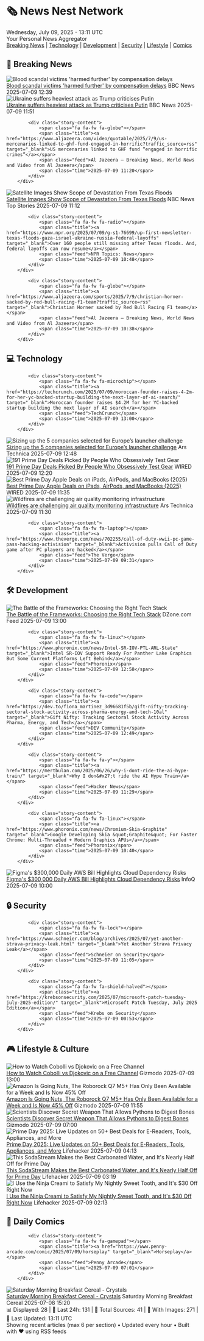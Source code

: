 <!-- Processing 54 RSS feeds at 2025-07-09 13:11:49 UTC -->
<!-- Processing: Garfield -->
<!-- Processing: CNN Top Stories -->
<!-- Processing: CNN Breaking News -->
<!-- Processing: BBC World News -->
<!-- Processing: BBC Breaking News -->
<!-- Processing: Al Jazeera Breaking News -->
<!-- Processing: Reuters Top News -->
<!-- Processing: TechCrunch -->
<!-- Processing: Ars Technica -->
<!-- Processing: O'Reilly Radar -->
<!-- Processing: WIRED -->
<!-- Processing: Slashdot -->
<!-- Processing: Dev.to -->
<!-- Processing: StackOverflow Blog -->
<!-- Processing: Phoronix Linux News -->
<!-- Processing: It's FOSS -->
<!-- Processing: Linux.com -->
<!-- Processing: Red Hat Blog -->
<!-- Processing: Ubuntu Blog -->
<!-- Processing: InfoQ -->
<!-- Processing: DZone -->
<!-- Processing: Martin Fowler -->
<!-- Processing: The Pragmatic Engineer -->
<!-- Processing: Gizmodo -->
<!-- Processing: Krebs on Security -->
<!-- Processing: Schneier on Security -->
<!-- Generated 9 new posts out of 26 feeds processed -->
<div class="newspaper-header">
    <h1 class="newspaper-title">🗞️ News Nest Network</h1>
    <div class="newspaper-date">Wednesday, July 09, 2025 - 13:11 UTC</div>
    <div class="newspaper-subtitle">Your Personal News Aggregator</div>
</div>

<div class="newspaper-nav">
    <a href="#breaking">Breaking News</a> |
    <a href="#tech">Technology</a> |
    <a href="#dev">Development</a> |
    <a href="#security">Security</a> |
    <a href="#lifestyle">Lifestyle</a> |
    <a href="#webcomics">Comics</a>
</div>

<div class="news-section breaking-news" id="breaking">
<h2 class="section-header">🚨 Breaking News</h2>
<div class="stories-container">
<div class="story">
            <img src="https://ichef.bbci.co.uk/ace/standard/240/cpsprodpb/60ef/live/b20b4d50-5cb0-11f0-960d-e9f1088a89fe.jpg" alt="Blood scandal victims &#x27;harmed further&#x27; by compensation delays" class="story-image" loading="lazy" onerror="this.style.display='none'">
            <div class="story-content">
                <span class="fa fa-fw fa-flag"></span>
                <span class="title"><a href="https://www.bbc.com/news/articles/cd78zgj0wwdo" target="_blank">Blood scandal victims &#x27;harmed further&#x27; by compensation delays</a></span>
                <span class="feed">BBC News</span>
                <span class="time">2025-07-09 12:39</span>
            </div>
        </div>
<div class="story">
            <img src="https://ichef.bbci.co.uk/ace/standard/240/cpsprodpb/4144/live/d7e8f9c0-5cae-11f0-ae37-a7df7603ca40.jpg" alt="Ukraine suffers heaviest attack as Trump criticises Putin" class="story-image" loading="lazy" onerror="this.style.display='none'">
            <div class="story-content">
                <span class="fa fa-fw fa-earth-americas"></span>
                <span class="title"><a href="https://www.bbc.com/news/articles/c2k19q4j07zo" target="_blank">Ukraine suffers heaviest attack as Trump criticises Putin</a></span>
                <span class="feed">BBC News</span>
                <span class="time">2025-07-09 11:51</span>
            </div>
        </div>
<div class="story">
            
            <div class="story-content">
                <span class="fa fa-fw fa-globe"></span>
                <span class="title"><a href="https://www.aljazeera.com/video/quotable/2025/7/9/us-mercenaries-linked-to-ghf-fund-engaged-in-horrific?traffic_source=rss" target="_blank">US mercenaries linked to GHF fund “engaged in horrific crimes”</a></span>
                <span class="feed">Al Jazeera – Breaking News, World News and Video from Al Jazeera</span>
                <span class="time">2025-07-09 11:20</span>
            </div>
        </div>
<div class="story">
            <img src="https://media-cldnry.s-nbcnews.com/image/upload/t_fit_1500w/mpx/2704722219/2025_07/1752059534573_tdy_news_7a_chesky_texas_250709_1920x1080-vie21z.jpg" alt="Satellite Images Show Scope of Devastation From Texas Floods" class="story-image" loading="lazy" onerror="this.style.display='none'">
            <div class="story-content">
                <span class="fa fa-fw fa-broadcast-tower"></span>
                <span class="title"><a href="https://www.today.com/video/floods-in-texas-scale-of-devastation-comes-into-focus-242923077644" target="_blank">Satellite Images Show Scope of Devastation From Texas Floods</a></span>
                <span class="feed">NBC News Top Stories</span>
                <span class="time">2025-07-09 11:12</span>
            </div>
        </div>
<div class="story">
            
            <div class="story-content">
                <span class="fa fa-fw fa-radio"></span>
                <span class="title"><a href="https://www.npr.org/2025/07/09/g-s1-76699/up-first-newsletter-texas-floods-gaza-israel-ukraine-russia-federal-layoffs" target="_blank">Over 160 people still missing after Texas floods. And, federal layoffs can now resume</a></span>
                <span class="feed">NPR Topics: News</span>
                <span class="time">2025-07-09 10:48</span>
            </div>
        </div>
<div class="story">
            
            <div class="story-content">
                <span class="fa fa-fw fa-globe"></span>
                <span class="title"><a href="https://www.aljazeera.com/sports/2025/7/9/christian-horner-sacked-by-red-bull-racing-f1-team?traffic_source=rss" target="_blank">Christian Horner sacked by Red Bull Racing F1 team</a></span>
                <span class="feed">Al Jazeera – Breaking News, World News and Video from Al Jazeera</span>
                <span class="time">2025-07-09 10:38</span>
            </div>
        </div>
</div>
</div>
<div class="news-section tech-news" id="tech">
<h2 class="section-header">💻 Technology</h2>
<div class="stories-container">
<div class="story">
            
            <div class="story-content">
                <span class="fa fa-fw fa-microchip"></span>
                <span class="title"><a href="https://techcrunch.com/2025/07/09/moroccan-founder-raises-4-2m-for-her-yc-backed-startup-building-the-next-layer-of-ai-search/" target="_blank">Moroccan founder raises $4.2M for her YC-backed startup building the next layer of AI search</a></span>
                <span class="feed">TechCrunch</span>
                <span class="time">2025-07-09 13:00</span>
            </div>
        </div>
<div class="story">
            <img src="https://cdn.arstechnica.net/wp-content/uploads/2025/07/LOW-RES_Spectrum-Lift-off-c-Isar-Aerospace-Brady-Kenniston-NASASpaceflight.com-2-500x500.jpg" alt="Sizing up the 5 companies selected for Europe’s launcher challenge" class="story-image" loading="lazy" onerror="this.style.display='none'">
            <div class="story-content">
                <span class="fa fa-fw fa-cog"></span>
                <span class="title"><a href="https://arstechnica.com/space/2025/07/sizing-up-the-5-companies-selected-for-europes-launcher-challenge/" target="_blank">Sizing up the 5 companies selected for Europe’s launcher challenge</a></span>
                <span class="feed">Ars Technica</span>
                <span class="time">2025-07-09 12:48</span>
            </div>
        </div>
<div class="story">
            <img src="https://media.wired.com/photos/686d4cbdffcb274e31f3ae3f/master/pass/Absolute%20Best%20Deals.png" alt="191 Prime Day Deals Picked By People Who Obsessively Test Gear" class="story-image" loading="lazy" onerror="this.style.display='none'">
            <div class="story-content">
                <span class="fa fa-fw fa-bolt"></span>
                <span class="title"><a href="https://www.wired.com/story/best-amazon-prime-deals-july-2025-1/" target="_blank">191 Prime Day Deals Picked By People Who Obsessively Test Gear</a></span>
                <span class="feed">WIRED</span>
                <span class="time">2025-07-09 12:20</span>
            </div>
        </div>
<div class="story">
            <img src="https://media.wired.com/clips/686b639b38087d19315e9e5b/master/pass/4-%20Apple%20Deals.mp4" alt="Best Prime Day Apple Deals on iPads, AirPods, and MacBooks (2025)" class="story-image" loading="lazy" onerror="this.style.display='none'">
            <div class="story-content">
                <span class="fa fa-fw fa-bolt"></span>
                <span class="title"><a href="https://www.wired.com/story/prime-day-apple-deals-2025-1/" target="_blank">Best Prime Day Apple Deals on iPads, AirPods, and MacBooks (2025)</a></span>
                <span class="feed">WIRED</span>
                <span class="time">2025-07-09 11:35</span>
            </div>
        </div>
<div class="story">
            <img src="https://cdn.arstechnica.net/wp-content/uploads/2023/06/GettyImages-1258495344-500x500.jpg" alt="Wildfires are challenging air quality monitoring infrastructure" class="story-image" loading="lazy" onerror="this.style.display='none'">
            <div class="story-content">
                <span class="fa fa-fw fa-cog"></span>
                <span class="title"><a href="https://arstechnica.com/science/2025/07/wildfires-are-challenging-air-quality-monitoring-infrastructure/" target="_blank">Wildfires are challenging air quality monitoring infrastructure</a></span>
                <span class="feed">Ars Technica</span>
                <span class="time">2025-07-09 11:30</span>
            </div>
        </div>
<div class="story">
            
            <div class="story-content">
                <span class="fa fa-fw fa-laptop"></span>
                <span class="title"><a href="https://www.theverge.com/news/702255/call-of-duty-wwii-pc-game-pass-hacking-activision" target="_blank">Activision pulls Call of Duty game after PC players are hacked</a></span>
                <span class="feed">The Verge</span>
                <span class="time">2025-07-09 09:31</span>
            </div>
        </div>
</div>
</div>
<div class="news-section dev-news" id="dev">
<h2 class="section-header">🛠️ Development</h2>
<div class="stories-container">
<div class="story">
            <img src="https://dz2cdn1.dzone.com/thumbnail?fid=18501643&w=600" alt="The Battle of the Frameworks: Choosing the Right Tech Stack" class="story-image" loading="lazy" onerror="this.style.display='none'">
            <div class="story-content">
                <span class="fa fa-fw fa-newspaper"></span>
                <span class="title"><a href="https://dzone.com/articles/how-to-choose-the-right-tech-stack" target="_blank">The Battle of the Frameworks: Choosing the Right Tech Stack</a></span>
                <span class="feed">DZone.com Feed</span>
                <span class="time">2025-07-09 13:00</span>
            </div>
        </div>
<div class="story">
            
            <div class="story-content">
                <span class="fa fa-fw fa-linux"></span>
                <span class="title"><a href="https://www.phoronix.com/news/Intel-SR-IOV-PTL-ARL-State" target="_blank">Intel SR-IOV Support Ready For Panther Lake Graphics But Some Current Platforms Left Behind</a></span>
                <span class="feed">Phoronix</span>
                <span class="time">2025-07-09 12:58</span>
            </div>
        </div>
<div class="story">
            
            <div class="story-content">
                <span class="fa fa-fw fa-code"></span>
                <span class="title"><a href="https://dev.to/fiona_martinez_3d96681f5b/gift-nifty-tracking-sectoral-stock-activity-across-pharma-energy-and-tech-10al" target="_blank">Gift Nifty: Tracking Sectoral Stock Activity Across Pharma, Energy, and Tech</a></span>
                <span class="feed">DEV Community</span>
                <span class="time">2025-07-09 12:49</span>
            </div>
        </div>
<div class="story">
            
            <div class="story-content">
                <span class="fa fa-fw fa-y"></span>
                <span class="title"><a href="https://mertbulan.com/2025/06/26/why-i-dont-ride-the-ai-hype-train/" target="_blank">Why I don&#x27;t ride the AI Hype Train</a></span>
                <span class="feed">Hacker News</span>
                <span class="time">2025-07-09 11:29</span>
            </div>
        </div>
<div class="story">
            
            <div class="story-content">
                <span class="fa fa-fw fa-linux"></span>
                <span class="title"><a href="https://www.phoronix.com/news/Chromium-Skia-Graphite" target="_blank">Google Developing Skia &quot;Graphite&quot; For Faster Chrome: Multi-Threaded + Modern Graphics APUs</a></span>
                <span class="feed">Phoronix</span>
                <span class="time">2025-07-09 10:40</span>
            </div>
        </div>
<div class="story">
            <img src="https://www.infoq.com/styles/static/images/logo/logo_bigger.jpg" alt="Figma&#x27;s $300,000 Daily AWS Bill Highlights Cloud Dependency Risks" class="story-image" loading="lazy" onerror="this.style.display='none'">
            <div class="story-content">
                <span class="fa fa-fw fa-info-circle"></span>
                <span class="title"><a href="https://www.infoq.com/news/2025/07/figma-aws-300k-daily-bill/?utm_campaign=infoq_content&utm_source=infoq&utm_medium=feed&utm_term=global" target="_blank">Figma&#x27;s $300,000 Daily AWS Bill Highlights Cloud Dependency Risks</a></span>
                <span class="feed">InfoQ</span>
                <span class="time">2025-07-09 10:00</span>
            </div>
        </div>
</div>
</div>
<div class="news-section security-news" id="security">
<h2 class="section-header">🔒 Security</h2>
<div class="stories-container">
<div class="story">
            
            <div class="story-content">
                <span class="fa fa-fw fa-lock"></span>
                <span class="title"><a href="https://www.schneier.com/blog/archives/2025/07/yet-another-strava-privacy-leak.html" target="_blank">Yet Another Strava Privacy Leak</a></span>
                <span class="feed">Schneier on Security</span>
                <span class="time">2025-07-09 11:05</span>
            </div>
        </div>
<div class="story">
            
            <div class="story-content">
                <span class="fa fa-fw fa-shield-halved"></span>
                <span class="title"><a href="https://krebsonsecurity.com/2025/07/microsoft-patch-tuesday-july-2025-edition/" target="_blank">Microsoft Patch Tuesday, July 2025 Edition</a></span>
                <span class="feed">Krebs on Security</span>
                <span class="time">2025-07-09 00:53</span>
            </div>
        </div>
</div>
</div>
<div class="news-section lifestyle-news" id="lifestyle">
<h2 class="section-header">🎮 Lifestyle & Culture</h2>
<div class="stories-container">
<div class="story">
            <img src="https://gizmodo.com/app/uploads/2025/07/Cobolli-vs-Djokovic-Live-Stream-Free-Channel.jpg" alt="How to Watch Cobolli vs Djokovic on a Free Channel" class="story-image" loading="lazy" onerror="this.style.display='none'">
            <div class="story-content">
                <span class="fa fa-fw fa-computer"></span>
                <span class="title"><a href="https://gizmodo.com/how-to-watch-cobolli-vs-djokovic-on-a-free-channel-2000626469" target="_blank">How to Watch Cobolli vs Djokovic on a Free Channel</a></span>
                <span class="feed">Gizmodo</span>
                <span class="time">2025-07-09 13:00</span>
            </div>
        </div>
<div class="story">
            <img src="https://gizmodo.com/app/uploads/2025/07/roborock-q7-m5plus.jpg" alt="Amazon Is Going Nuts, The Roborock Q7 M5+ Has Only Been Available for a Week and Is Now 45% Off" class="story-image" loading="lazy" onerror="this.style.display='none'">
            <div class="story-content">
                <span class="fa fa-fw fa-computer"></span>
                <span class="title"><a href="https://gizmodo.com/amazon-is-going-nuts-the-roborock-q7-m5-has-only-been-available-for-a-week-and-is-now-45-off-2000626460" target="_blank">Amazon Is Going Nuts, The Roborock Q7 M5+ Has Only Been Available for a Week and Is Now 45% Off</a></span>
                <span class="feed">Gizmodo</span>
                <span class="time">2025-07-09 11:55</span>
            </div>
        </div>
<div class="story">
            <img src="https://gizmodo.com/app/uploads/2025/07/burmese-python.jpg" alt="Scientists Discover Secret Weapon That Allows Pythons to Digest Bones" class="story-image" loading="lazy" onerror="this.style.display='none'">
            <div class="story-content">
                <span class="fa fa-fw fa-computer"></span>
                <span class="title"><a href="https://gizmodo.com/scientists-discover-secret-weapon-that-allows-pythons-to-digest-bones-2000626079" target="_blank">Scientists Discover Secret Weapon That Allows Pythons to Digest Bones</a></span>
                <span class="feed">Gizmodo</span>
                <span class="time">2025-07-09 07:00</span>
            </div>
        </div>
<div class="story">
            <img src="https://lifehacker.com/imagery/articles/01JZ65F66VZVV1RGZRGVPCWJS9/hero-image.jpg" alt="Prime Day 2025: Live Updates on 50+ Best Deals for E-Readers, Tools, Appliances, and More" class="story-image" loading="lazy" onerror="this.style.display='none'">
            <div class="story-content">
                <span class="fa fa-fw fa-life-ring"></span>
                <span class="title"><a href="https://lifehacker.com/money/amazon-prime-day-07-09-2025-live-blog?utm_medium=RSS" target="_blank">Prime Day 2025: Live Updates on 50+ Best Deals for E-Readers, Tools, Appliances, and More</a></span>
                <span class="feed">Lifehacker</span>
                <span class="time">2025-07-09 04:13</span>
            </div>
        </div>
<div class="story">
            <img src="https://lifehacker.com/imagery/articles/01JZPJMKAVEJD69A1CK9XTDDG3/hero-image.jpg" alt="This SodaStream Makes the Best Carbonated Water, and It&#x27;s Nearly Half Off for Prime Day" class="story-image" loading="lazy" onerror="this.style.display='none'">
            <div class="story-content">
                <span class="fa fa-fw fa-life-ring"></span>
                <span class="title"><a href="https://lifehacker.com/food-drink/sodastream-terra-sparkling-water-maker-sale-prime-day-2025?utm_medium=RSS" target="_blank">This SodaStream Makes the Best Carbonated Water, and It&#x27;s Nearly Half Off for Prime Day</a></span>
                <span class="feed">Lifehacker</span>
                <span class="time">2025-07-09 03:19</span>
            </div>
        </div>
<div class="story">
            <img src="https://lifehacker.com/imagery/articles/01JZPDMCSEEAPZSKC2RTYW2CTJ/hero-image.png" alt="I Use the Ninja Creami to Satisfy My Nightly Sweet Tooth, and It&#x27;s $30 Off Right Now" class="story-image" loading="lazy" onerror="this.style.display='none'">
            <div class="story-content">
                <span class="fa fa-fw fa-life-ring"></span>
                <span class="title"><a href="https://lifehacker.com/food-drink/ninja-creami-sale-walmart-prime-day-2025?utm_medium=RSS" target="_blank">I Use the Ninja Creami to Satisfy My Nightly Sweet Tooth, and It&#x27;s $30 Off Right Now</a></span>
                <span class="feed">Lifehacker</span>
                <span class="time">2025-07-09 02:13</span>
            </div>
        </div>
</div>
</div>
<div class="news-section webcomics-section" id="webcomics">
<h2 class="section-header">🎨 Daily Comics</h2>
<div class="stories-container">
<div class="story">
            
            <div class="story-content">
                <span class="fa fa-fw fa-gamepad"></span>
                <span class="title"><a href="https://www.penny-arcade.com/comic/2025/07/09/horseplay" target="_blank">Horseplay</a></span>
                <span class="feed">Penny Arcade</span>
                <span class="time">2025-07-09 07:01</span>
            </div>
        </div>
<div class="story">
            <img src="https://www.smbc-comics.com/comics/1751598495-20250708.png" alt="Saturday Morning Breakfast Cereal - Crystals" class="story-image" loading="lazy" onerror="this.style.display='none'">
            <div class="story-content">
                <span class="fa fa-fw fa-smile"></span>
                <span class="title"><a href="https://www.smbc-comics.com/comic/crystals" target="_blank">Saturday Morning Breakfast Cereal - Crystals</a></span>
                <span class="feed">Saturday Morning Breakfast Cereal</span>
                <span class="time">2025-07-08 15:20</span>
            </div>
        </div>
</div>
</div>

<div class="newspaper-footer">
    <div class="stats">
        📊 Displayed: 28 | 📅 Last 24h: 131 | 📡 Total Sources: 41 | 📸 With Images: 271 |
        🔄 Last Updated: 13:11 UTC
    </div>
    <div class="footer-note">
        Showing recent articles (max 6 per section) • Updated every hour • Built with ❤️ using RSS feeds
    </div>
</div>
